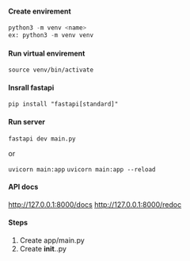 #### Create envirement

```python
python3 -m venv <name>
ex: python3 -m venv venv
```

#### Run virtual envirement

`source venv/bin/activate`

#### Insrall fastapi

`pip install "fastapi[standard]"`

#### Run server

`fastapi dev main.py`

or

`uvicorn main:app`
`uvicorn main:app --reload`

#### API docs

http://127.0.0.1:8000/docs
http://127.0.0.1:8000/redoc

#### Steps

1. Create app/main.py
2. Create **init**..py
